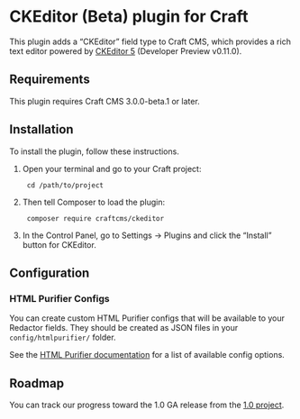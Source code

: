 # CKEditor (Beta) plugin for Craft

This plugin adds a “CKEditor” field type to Craft CMS, which provides a rich text editor powered by [CKEditor 5] (Developer Preview v0.11.0).

## Requirements

This plugin requires Craft CMS 3.0.0-beta.1 or later.

## Installation

To install the plugin, follow these instructions.

1. Open your terminal and go to your Craft project:

        cd /path/to/project

2. Then tell Composer to load the plugin:

        composer require craftcms/ckeditor

3. In the Control Panel, go to Settings → Plugins and click the “Install” button for CKEditor.

## Configuration

### HTML Purifier Configs

You can create custom HTML Purifier configs that will be available to your Redactor fields. They should be created as JSON files in your `config/htmlpurifier/` folder.

See the [HTML Purifier documentation] for a list of available config options. 

## Roadmap

You can track our progress toward the 1.0 GA release from the [1.0 project](https://github.com/craftcms/ckeditor/projects/1).

[CKEditor 5]: https://ckeditor5.github.io/
[HTML Purifier documentation]: http://htmlpurifier.org/live/configdoc/plain.html
